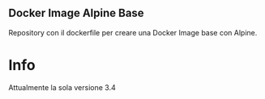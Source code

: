 ## Docker Image Alpine Base

Repository con il dockerfile per creare una Docker Image base con Alpine.

# Info

Attualmente la sola versione 3.4
